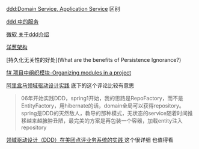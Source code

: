[ddd:Domain Service, Application Service](https://stackoverflow.com/questions/2268699/domain-driven-design-domain-service-application-service#) 区别

[ddd 中的服务](http://gorodinski.com/blog/2012/04/14/services-in-domain-driven-design-ddd/)

[微软 关于ddd介绍](https://msdn.microsoft.com/en-us/magazine/dd419654.aspx)

[洋葱架构](http://jeffreypalermo.com/blog/the-onion-architecture-part-1/)

[持久化无关性的好处](What are the benefits of Persistence Ignorance?)

[f# 项目中组织模块-Organizing modules in a project](https://fsharpforfunandprofit.com/posts/recipe-part3/)

[阿里盒马领域驱动设计实践](https://www.infoq.cn/article/alibaba-freshhema-ddd-practice)
底下的这个评论比较有意思
>  06年开始实践DDD，spring1开始，我的思路是RepoFactory，而不是EntityFactory，用hibernate的话，domain全局可以获得repository。spring是DDD的天然敌人，教导的那种模式，无状态的service随着时间推移越来越臃肿丑陋，最完美的方案是再包装一个容器，加载entity注入repository

[领域驱动设计（DDD）在美团点评业务系统的实践 ](https://yq.aliyun.com/articles/319159) 这个很详细 也值得看

